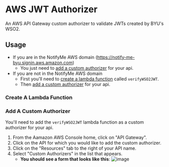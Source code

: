 # AWS JWT Authorizer
An AWS API Gateway custom authorizer to validate JWTs created by BYU's WSO2.

## Usage
- If you are in the NotifyMe AWS domain (https://notify-me-byu.signin.aws.amazon.com)
    + You just need to [add a custom authorizer](#add-a-custom-authorizer) for your api.
- If you are not in the NotifyMe AWS domain
    + First you'll need to [create a lambda function](#create-a-lambda-function) called `verifyWSO2JWT`.
    + Then [add a custom authorizer](#add-a-custom-authorizer) for your api.

### Create A Lambda Function

### Add A Custom Authorizer
You'll need to add the `verifyWSO2JWT` lambda function as a custom authorizer for your api.

1. From the Aamazon AWS Console home, click on "API Gateway".
2. Click on the API for which you would like to add the custom authorizer.
3. Click on the "Resources" tab to the right of your API name.
4. Select "Custom Authorizers" in the list that appears.
    + **You should see a form that looks like this**:
    ![image](https://cloud.githubusercontent.com/assets/281637/13755808/8ed15406-e9e2-11e5-9a06-733126664468.png)

